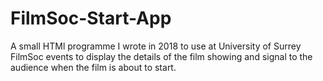 # FilmSoc-Start-App
 A small HTMl programme I wrote in 2018 to use at University of Surrey FilmSoc events to display the details of the film showing and signal to the audience when the film is about to start.
